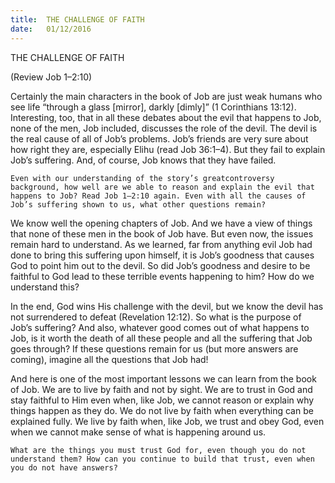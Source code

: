 ```yaml
---
title:  THE CHALLENGE OF FAITH
date:   01/12/2016
---
```


THE CHALLENGE OF FAITH

(Review Job 1–2:10)

Certainly the main characters in the book of Job are just weak humans who see life “through a glass [mirror], darkly [dimly]” (1 Corinthians 13:12). Interesting, too, that in all these debates about the evil that happens to Job, none of the men, Job included, discusses the role of the devil. The devil is the real cause of all of Job’s problems. Job’s friends are very sure about how right they are, especially Elihu (read Job 36:1–4). But they fail to explain Job’s suffering. And, of course, Job knows that they have failed.

`Even with our understanding of the story’s greatcontroversy background, how well are we able to reason and explain the evil that happens to Job? Read Job 1–2:10 again. Even with all the causes of Job’s suffering shown to us, what other questions remain?`

We know well the opening chapters of Job. And we have a view of things that none of these men in the book of Job have. But even now, the issues remain hard to understand. As we learned, far from anything evil Job had done to bring this suffering upon himself, it is Job’s goodness that causes God to point him out to the devil. So did Job’s goodness and desire to be faithful to God lead to these terrible events happening to him? How do we understand this?

In the end, God wins His challenge with the devil, but we know the devil has not surrendered to defeat (Revelation 12:12). So what is the purpose of Job’s suffering? And also, whatever good comes out of what happens to Job, is it worth the death of all these people and all the suffering that Job goes through? If these questions remain for us (but more answers are coming), imagine all the questions that Job had!

And here is one of the most important lessons we can learn from the book of Job. We are to live by faith and not by sight. We are to trust in God and stay faithful to Him even when, like Job, we cannot reason or explain why things happen as they do. We do not live by faith when everything can be explained fully. We live by faith when, like Job, we trust and obey God, even when we cannot make sense of what is happening around us.

`What are the things you must trust God for, even though you do not understand them? How can you continue to build that trust, even when you do not have answers?`